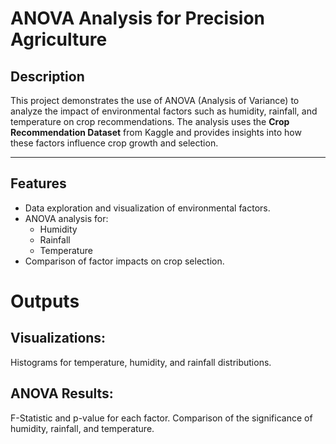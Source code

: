 # ANOVA Analysis for Precision Agriculture

## Description
This project demonstrates the use of ANOVA (Analysis of Variance) to analyze the impact of environmental factors such as humidity, rainfall, and temperature on crop recommendations. The analysis uses the **Crop Recommendation Dataset** from Kaggle and provides insights into how these factors influence crop growth and selection.

---

## Features
- Data exploration and visualization of environmental factors.
- ANOVA analysis for:
  - Humidity
  - Rainfall
  - Temperature
- Comparison of factor impacts on crop selection.

# Outputs
## Visualizations:
Histograms for temperature, humidity, and rainfall distributions.
## ANOVA Results:
F-Statistic and p-value for each factor.
Comparison of the significance of humidity, rainfall, and temperature.
